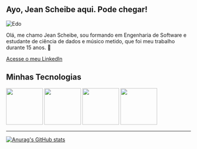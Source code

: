 ## Ayo, Jean Scheibe aqui. Pode chegar!

<!-- Para centralizar o título
<center><h2>Sejam bem-vindos ao meu mundo!</h2></center>
-->

![Edo](https://i.gifer.com/njA.gif)

<!-- Link dos emojis: https://gist.github.com/rxaviers/7360908 -->

Olá, me chamo Jean Scheibe, sou formando em Engenharia de Software e estudante de ciência de dados e músico metido, que foi meu trabalho durante 15 anos. :musical_note:

[Acesse o meu LinkedIn](https://www.linkedin.com/in/jean-scheibe-228b571a7/)

<!-- podemos utilizar o https://devicon.dev/ para acrescentar imagens. Essas imagens podem ter seu tamanho alterado apenas através de tags HTML -->

## Minhas Tecnologias

<img src='https://cdn.jsdelivr.net/gh/devicons/devicon@latest/icons/python/python-original.svg' width='100px' /> <img src="https://cdn.jsdelivr.net/gh/devicons/devicon@latest/icons/mysql/mysql-plain-wordmark.svg" width='100px' /> 
<img src="https://cdn.jsdelivr.net/gh/devicons/devicon@latest/icons/html5/html5-original-wordmark.svg" width='100px' /> 
<img src="https://cdn.jsdelivr.net/gh/devicons/devicon@latest/icons/css3/css3-original-wordmark.svg" width='100px' />


          
          

          
-----------
<!--
|cursos|certificados|
|------|------------|
|Título|[certificado](Link)
-->
<!-- https://github.com/anuraghazra/github-readme-stats -->

[![Anurag's GitHub stats](https://github-readme-stats.vercel.app/api?username=jeanscheibe)](https://github.com/anuraghazra/github-readme-stats)
